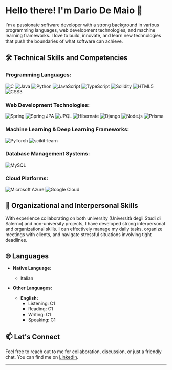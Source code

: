 # Hello there! I'm Dario De Maio 👋

I'm a passionate software developer with a strong background in various programming languages, web development technologies, and machine learning frameworks. I love to build, innovate, and learn new technologies that push the boundaries of what software can achieve.

## 🛠️ Technical Skills and Competencies

### Programming Languages:
![C](https://img.shields.io/badge/C-%2300599C.svg?style=for-the-badge&logo=c&logoColor=white)
![Java](https://img.shields.io/badge/Java-%23ED8B00.svg?style=for-the-badge&logo=java&logoColor=white)
![Python](https://img.shields.io/badge/Python-%2314354C.svg?style=for-the-badge&logo=python&logoColor=white)
![JavaScript](https://img.shields.io/badge/JavaScript-%23F7DF1E.svg?style=for-the-badge&logo=javascript&logoColor=black)
![TypeScript](https://img.shields.io/badge/TypeScript-%23007ACC.svg?style=for-the-badge&logo=typescript&logoColor=white)
![Solidity](https://img.shields.io/badge/Solidity-%23363636.svg?style=for-the-badge&logo=solidity&logoColor=white)
![HTML5](https://img.shields.io/badge/HTML5-%23E34F26.svg?style=for-the-badge&logo=html5&logoColor=white)
![CSS3](https://img.shields.io/badge/CSS3-%231572B6.svg?style=for-the-badge&logo=css3&logoColor=white)

### Web Development Technologies:
![Spring](https://img.shields.io/badge/Spring-%236DB33F.svg?style=for-the-badge&logo=spring&logoColor=white)
![Spring JPA](https://img.shields.io/badge/Spring_JPA-%236DB33F.svg?style=for-the-badge&logo=spring&logoColor=white)
![JPQL](https://img.shields.io/badge/JPQL-%236DB33F.svg?style=for-the-badge&logo=jpql&logoColor=white)
![Hibernate](https://img.shields.io/badge/Hibernate-%23007ACC.svg?style=for-the-badge&logo=hibernate&logoColor=white)
![Django](https://img.shields.io/badge/Django-%23092E20.svg?style=for-the-badge&logo=django&logoColor=white)
![Node.js](https://img.shields.io/badge/Node.js-%2343853D.svg?style=for-the-badge&logo=node.js&logoColor=white)
![Prisma](https://img.shields.io/badge/Prisma-%232D3748.svg?style=for-the-badge&logo=prisma&logoColor=white)

### Machine Learning & Deep Learning Frameworks:
![PyTorch](https://img.shields.io/badge/PyTorch-%23EE4C2C.svg?style=for-the-badge&logo=pytorch&logoColor=white)
![scikit-learn](https://img.shields.io/badge/scikit--learn-%23F7931E.svg?style=for-the-badge&logo=scikit-learn&logoColor=white)

### Database Management Systems:
![MySQL](https://img.shields.io/badge/MySQL-%234479A1.svg?style=for-the-badge&logo=mysql&logoColor=white)

### Cloud Platforms:
![Microsoft Azure](https://img.shields.io/badge/Microsoft%20Azure-%230072C6.svg?style=for-the-badge&logo=microsoftazure&logoColor=white)
![Google Cloud](https://img.shields.io/badge/Google%20Cloud-%234285F4.svg?style=for-the-badge&logo=googlecloud&logoColor=white)

## 🤝 Organizational and Interpersonal Skills

With experience collaborating on both university (Università degli Studi di Salerno) and non-university projects, I have developed strong interpersonal and organizational skills. I can effectively manage my daily tasks, organize meetings with clients, and navigate stressful situations involving tight deadlines.

## 🌐 Languages

- **Native Language:**  
  - Italian

- **Other Languages:**  
  - **English:**  
    - Listening: C1  
    - Reading: C1  
    - Writing: C1
    - Speaking: C1

## 📫 Let's Connect

Feel free to reach out to me for collaboration, discussion, or just a friendly chat. You can find me on [LinkedIn](#in/dario-de-maio-760b33263).

---

